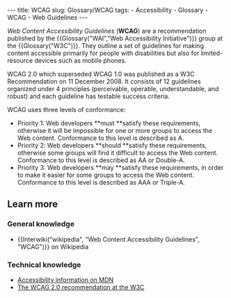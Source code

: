 --- title: WCAG slug: Glossary/WCAG tags: - Accessibility - Glossary - WCAG - Web Guidelines ---

*Web Content Accessibility Guidelines* (**WCAG**) are a recommendation published by the {{Glossary("WAI","Web Accessibility Initiative")}} group at the {{Glossary("W3C")}}. They outline a set of guidelines for making content accessible primarily for people with disabilities but also for limited-resource devices such as mobile phones.

WCAG 2.0 which superseded WCAG 1.0 was published as a W3C Recommendation on 11 December 2008. It consists of 12 guidelines organized under 4 principles (perceivable, operable, understandable, and robust) and each guideline has testable success criteria.

WCAG uses three levels of conformance:

-   Priority 1: Web developers **must **satisfy these requirements, otherwise it will be impossible for one or more groups to access the Web content. Conformance to this level is described as A.
-   Priority 2: Web developers **should **satisfy these requirements, otherwise some groups will find it difficult to access the Web content. Conformance to this level is described as AA or Double-A.
-   Priority 3: Web developers **may **satisfy these requirements, in order to make it easier for some groups to access the Web content. Conformance to this level is described as AAA or Triple-A.

Learn more
----------

### General knowledge

-   {{Interwiki("wikipedia", "Web Content Accessibility Guidelines", "WCAG")}} on Wikipedia

### Technical knowledge

-   [Accessibility information on MDN](/en-US/docs/Web/Accessibility/Information_for_Web_authors)
-   [The WCAG 2.0 recommendation at the W3C](https://www.w3.org/TR/WCAG20/)
